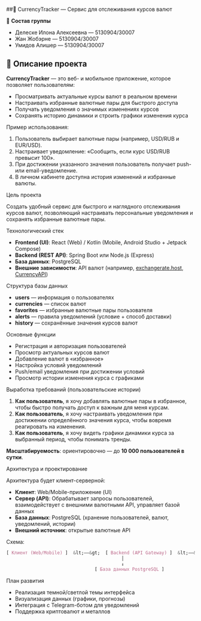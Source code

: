 ##💱 CurrencyTracker — Сервис для отслеживания курсов валют

👥 **Состав группы**


- Делеске Илона Алексеевна — 5130904/30007
- Жан Жобэрне — 5130904/30007
- Умидов Алишер — 5130904/30007



## 📌 Описание проекта


**CurrencyTracker** — это веб- и мобильное приложение, которое позволяет пользователям:


- Просматривать актуальные курсы валют в реальном времени
- Настраивать избранные валютные пары для быстрого доступа
- Получать уведомления о значимых изменениях курсов
- Сохранять историю динамики и строить графики изменения курса

Пример использования:


1. Пользователь выбирает валютные пары (например, USD/RUB и EUR/USD).
2. Настраивает уведомление: «Сообщить, если курс USD/RUB превысит 100».
3. При достижении указанного значения пользователь получает push- или email-уведомление.
4. В личном кабинете доступна история изменений и избранные валюты.


Цель проекта


Создать удобный сервис для быстрого и наглядного отслеживания курсов валют, позволяющий настраивать персональные уведомления и сохранять избранные валютные пары.



Технологический стек


- **Frontend (UI)**: React (Web) / Kotlin (Mobile, Android Studio + Jetpack Compose)
- **Backend (REST API)**: Spring Boot или Node.js (Express)
- **База данных**: PostgreSQL
- **Внешние зависимости**: API валют (например, [exchangerate.host](), [CurrencyAPI]())


Структура базы данных


- **users** — информация о пользователях
- **currencies** — список валют
- **favorites** — избранные валютные пары пользователя
- **alerts** — правила уведомлений (условие + способ доставки)
- **history** — сохранённые значения курсов валют


Основные функции


- Регистрация и авторизация пользователей
- Просмотр актуальных курсов валют
- Добавление валют в «избранное»
- Настройка условий уведомлений
- Push/email уведомления при достижении условий
- Просмотр истории изменения курса с графиками


Выработка требований (пользовательские истории)


1. **Как пользователь**, я хочу добавлять валютные пары в избранное, чтобы быстро получать доступ к важным для меня курсам.
2. **Как пользователь**, я хочу настраивать уведомления при достижении определённого значения курса, чтобы вовремя реагировать на изменения.
3. **Как пользователь**, я хочу видеть графики динамики курса за выбранный период, чтобы понимать тренды.

**Масштабируемость**: ориентировочно — до **10 000 пользователей в сутки**.



Архитектура и проектирование


Архитектура будет клиент-серверной:


- **Клиент**: Web/Mobile-приложение (UI)
- **Сервер (API)**: Обрабатывает запросы пользователей, взаимодействует с внешними валютными API, управляет базой данных
- **База данных**: PostgreSQL (хранение пользователей, валют, уведомлений, истории)
- **Внешний источник**: открытые валютные API

Схема:


```css
[ Клиент (Web/Mobile) ]  &lt;——&gt;  [ Backend (API Gateway) ]  &lt;——&gt;  [ Внешний API валют ]
                                           │
                                           ↓
                                 [ База данных PostgreSQL ]

```


План развития


- Реализация темной/светлой темы интерфейса
- Визуализация данных (графики, прогнозы)
- Интеграция с Telegram-ботом для уведомлений
- Поддержка криптовалют и металлов

